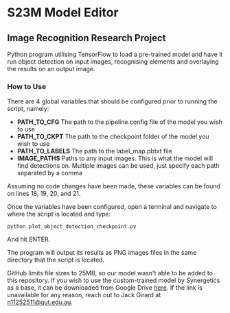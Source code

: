 # S23M Model Editor

## Image Recognition Research Project
Python program utilising TensorFlow to load a pre-trained model and have it run object detection on input images, recognising elements and overlaying the results on an output image.

### How to Use
There are 4 global variables that should be configured prior to running the script, namely:
- **PATH_TO_CFG** The path to the pipeline.config file of the model you wish to use
- **PATH_TO_CKPT** The path to the checkpoint folder of the model you wish to use
- **PATH_TO_LABELS** The path to the label_map.pbtxt file
- **IMAGE_PATHS** Paths to any input images. This is what the model will find detections on. Multiple images can be used, just specify each path separated by a comma

Assuming no code changes have been made, these variables can be found on lines 18, 19, 20, and 21.

Once the variables have been configured, open a terminal and navigate to where the script is located and type:

`python plot_object_detection_checkpoint.py`

And hit ENTER.

The program will output its results as PNG images files in the same directory that the script is located.

GitHub limits file sizes to 25MB, so our model wasn't able to be added to this repository. If you wish to use the custom-trained model by Synergetics as a base, it can be downloaded from Google Drive [here](https://drive.google.com/file/d/1E3RnWxH-0rTIHQCcaNqazkhN8TxOahHY/view?usp=drive_link). If the link is unavailable for any reason, reach out to Jack Girard at n11252511@qut.edu.au.